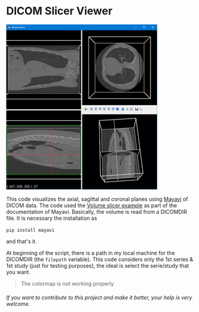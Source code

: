 DICOM Slicer Viewer
===================
![image](screenshot.png)

This code visualizes the axial, sagittal and coronal planes using [Mayavi](https://docs.enthought.com/mayavi/mayavi/) of DICOM data. The code used the [Volume slicer example](https://docs.enthought.com/mayavi/mayavi/auto/example_volume_slicer.html#example-volume-slicer) as part of the documentation of Mayavi.  Basically, the volume is read from a DICOMDIR file.
It is necessary the installation as 

`pip install mayavi`

and that's it.

At beginning of the script, there is a path in my local machine for the DICOMDIR (the `filepath` variable). This code considers only the 1st series & 1st study (just for testing purposes), the ideal is select the serie/study that you want.

> The colormap is not working properly

###### If you want to contribute to this project and make it better, your help is very welcome.
